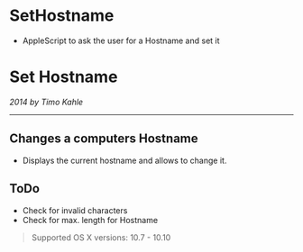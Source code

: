 # SetHostname
* AppleScript to ask the user for a Hostname and set it

# Set Hostname

_2014 by Timo Kahle_  

___  

## Changes a computers Hostname
* Displays the current hostname and allows to change it.

## ToDo
* Check for invalid characters
* Check for max. length for Hostname

> Supported OS X versions: 10.7 - 10.10